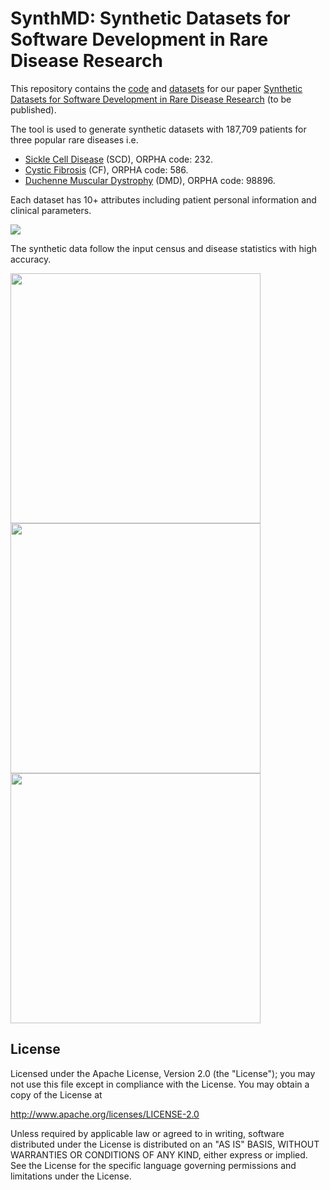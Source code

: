 # SynthMD: Synthetic Datasets for Software Development in Rare Disease Research

This repository contains the [code](https://github.com/iaBIH/synth-md/edit/main/https://github.com/iaBIH/synth-md/tree/bihmi/synthMD) and [datasets](https://github.com/iaBIH/synth-md/edit/main/RDdata/result) for our paper [Synthetic Datasets for Software Development in Rare Disease Research]() (to be published). 

The tool is used to generate synthetic datasets with 187,709 patients for three popular rare diseases i.e. 

* [Sickle Cell Disease](https://github.com/iaBIH/synth-md/edit/main/RDdata/result/scd_patients_all_100403.csv) (SCD), ORPHA code: 232.
* [Cystic Fibrosis](https://github.com/iaBIH/synth-md/edit/main/RDdata/result/cf_patients_all_32093.csv]) (CF), ORPHA code: 586.
* [Duchenne Muscular Dystrophy](https://github.com/iaBIH/synth-md/edit/main/RDdata/result/dmd_patients_all_55219.csv) (DMD), ORPHA code: 98896.

Each dataset has 10+ attributes including patient personal information and clinical parameters. 

![](https://github.com/iaBIH/synth-md/blob/main/resources/SampleData.png)

The synthetic data follow the input census and disease statistics with high accuracy. 

<p float="left">
<img src="https://github.com/iaBIH/synth-md/blob/main/resources/result_Gender.png" width="400">
<img src="https://github.com/iaBIH/synth-md/blob/main/resources/result_Race.png" width="400">
<img src="https://github.com/iaBIH/synth-md/blob/main/resources/result_Age.png" width="400">
</p>

  
## License

Licensed under the Apache License, Version 2.0 (the "License"); you may not use this file except in compliance with the License. You may obtain a copy of the License at

http://www.apache.org/licenses/LICENSE-2.0

Unless required by applicable law or agreed to in writing, software distributed under the License is distributed on an "AS IS" BASIS, WITHOUT WARRANTIES OR CONDITIONS OF ANY KIND, either express or implied. See the License for the specific language governing permissions and limitations under the License.

